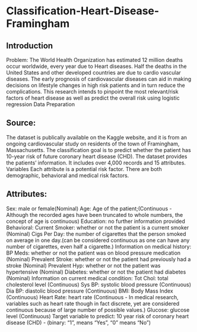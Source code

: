 # Classification-Heart-Disease-Framingham

## Introduction 

Problem: The World Health Organization has estimated 12 million deaths occur worldwide, every year due to Heart diseases. Half the deaths in the United States and other developed countries are due to cardio vascular diseases. The early prognosis of cardiovascular diseases can aid in making decisions on lifestyle changes in high risk patients and in turn reduce the complications. This research intends to pinpoint the most relevant/risk factors of heart disease as well as predict the overall risk using logistic regression Data Preparation

## Source:

The dataset is publically available on the Kaggle website, and it is from an ongoing cardiovascular study on residents of the town of Framingham, Massachusetts. The classification goal is to predict whether the patient has 10-year risk of future coronary heart disease (CHD). The dataset provides the patients’ information. It includes over 4,000 records and 15 attributes. Variables Each attribute is a potential risk factor. There are both demographic, behavioral and medical risk factors.

## Attributes:

Sex: male or female(Nominal)
Age: Age of the patient;(Continuous - Although the recorded ages have been truncated to whole numbers, the concept of age is continuous)
Education: no further information provided
Behavioral:
Current Smoker: whether or not the patient is a current smoker (Nominal)
Cigs Per Day: the number of cigarettes that the person smoked on average in one day.(can be considered continuous as one can have any number of cigarettes, even half a cigarette.)
Information on medical history:
BP Meds: whether or not the patient was on blood pressure medication (Nominal)
Prevalent Stroke: whether or not the patient had previously had a stroke (Nominal)
Prevalent Hyp: whether or not the patient was hypertensive (Nominal)
Diabetes: whether or not the patient had diabetes (Nominal)
Information on current medical condition:
Tot Chol: total cholesterol level (Continuous)
Sys BP: systolic blood pressure (Continuous)
Dia BP: diastolic blood pressure (Continuous)
BMI: Body Mass Index (Continuous)
Heart Rate: heart rate (Continuous - In medical research, variables such as heart rate though in fact discrete, yet are considered continuous because of large number of possible values.)
Glucose: glucose level (Continuous)
Target variable to predict:
10 year risk of coronary heart disease (CHD) - (binary: “1”, means “Yes”, “0” means “No”)
